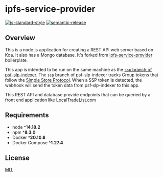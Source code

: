 # ipfs-service-provider

[![js-standard-style](https://img.shields.io/badge/code%20style-standard-brightgreen.svg)](http://standardjs.com) [![semantic-release](https://img.shields.io/badge/%20%20%F0%9F%93%A6%F0%9F%9A%80-semantic--release-e10079.svg)](https://github.com/semantic-release/semantic-release)

## Overview

This is a node.js application for creating a REST API web server based on Koa. It also has a Mongo database.  It's forked from [ipfs-service-provider](https://github.com/Permissionless-Software-Foundation/ipfs-service-provider) boilerplate.

This app is intended to be run on the same machine as the [`ssp` branch of psf-slp-indexer](https://github.com/Permissionless-Software-Foundation/psf-slp-indexer/tree/ssp). The `ssp` branch of psf-slp-indexer tracks Group tokens that follow the [Simple Store Protocol](https://github.com/Permissionless-Software-Foundation/specifications/blob/master/ps006-simple-store-protocol.md). When a SSP token is detected, the webhook will send the token data from psf-slp-indexer to this app.

This REST API and database provide endpoints that can be queried by a front end application like [LocalTradeList.com](https://localtradelist.com)

## Requirements

- node **^14.18.2**
- npm **^8.3.0**
- Docker **^20.10.8**
- Docker Compose **^1.27.4**

## License

[MIT](./LICENSE.md)
